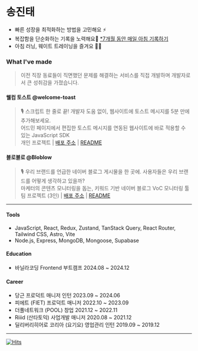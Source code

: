 # 송진태

- 빠른 성장을 최적화하는 방법을 고민해요 ⚡
- 복잡함을 단순화하는 기록을 노력해요📘 [*7개월 동안 매일 아침 기록하기](https://www.as-tao.com/all/review-w48)
- 아침 러닝, 웨이트 트레이닝을 즐겨요 🏃‍♂️

### What I've made
> 이전 직장 동료들이 직면했던 문제를 해결하는 서비스를 직접 개발하며 개발자로서 큰 성취감을 가졌습니다.

#### 웰컴 토스트 @welcome-toast
> 🎙️ 스크립트 한 줄로 끝! 개발자 도움 없이, 웹사이트에 토스트 메시지를 5분 만에 추가해보세요.<br>
> 어드민 페이지에서 편집한 토스트 메시지를 연동된 웹사이트에 바로 적용할 수 있는 JavaScript SDK<br>
> 개인 프로젝트 | [배포 주소](https://welcome-toast.com) | [README](https://github.com/welcome-toast/welcome-toast?tab=readme-ov-file#welcome-toast)

#### 블로블로 @Bloblow
> 🎙️ 우리 브랜드를 언급한 네이버 블로그 게시물을 한 곳에. 사용자들은 우리 브랜드를 어떻게 생각하고 있을까?<br>
> 마케터의 콘텐츠 모니터링을 돕는, 키워드 기반 네이버 블로그 VoC 모니터링 툴<br>
> 팀 프로젝트 (3인) | [배포 주소](https://bloblow.netlify.app) | [README](https://github.com/Team-Bloblow/Bloblow-Client?tab=readme-ov-file#bloblow)

---
#### Tools
- JavaScript, React, Redux, Zustand, TanStack Query, React Router, Tailwind CSS, Astro, Vite
- Node.js, Express, MongoDB, Mongoose, Supabase

#### Education
- 바닐라코딩 Frontend 부트캠프 2024.08 ~ 2024.12

#### Career
- 당근 프로덕트 매니저 인턴 2023.09 ~ 2024.06
- 피에트 (FIET) 프로덕트 매니저 2022.10 ~ 2023.09
- 더풀네트워크 (POOL) 창업 2021.12 ~ 2022.11
- Riiid (산타토익) 사업개발 매니저 2020.08 ~ 2021.12
- 딜리버리히어로 코리아 (요기요) 영업관리 인턴 2019.09 ~ 2019.12

---
[![Hits](https://hits.seeyoufarm.com/api/count/incr/badge.svg?url=https%3A%2F%2Fgithub.com%2Fjin-ttao&count_bg=%23000000&title_bg=%23000000&icon=&icon_color=%23E7E7E7&title=hits&edge_flat=true)](https://hits.seeyoufarm.com)
